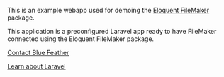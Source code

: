 This is an example webapp used for demoing the [Eloquent FileMaker](https://github.com/BlueFeatherGroup/eloquent-filemaker]) package.

This application is a preconfigured Laravel app ready to have FileMaker connected using the Eloquent FileMaker package.


[Contact Blue Feather](https://www.bluefeathergroup.com])

[Learn about Laravel](https://laravel.com])
